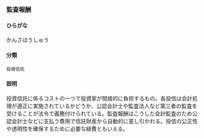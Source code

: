 <div style="display:none;">

## [あ行](securities-terms?id=あ行)
## [か行](securities-terms?id=か行)

</div>

### 監査報酬

#### ひらがな

かんさほうしゅう

#### 分類

`投資信託`

#### 説明

投資信託に係るコストの一つで投資家が間接的に負担するもの。各投信は会計処理が適正に実施されているかどうか、公認会計士や監査法人など第三者の監査を受けることが法令で義務付けられている。監査報酬はこうした会計監査のため公認会計士などに支払う費用で信託財産から自動的に差し引かれる。投信の公正性や透明性を確保するために必要な経費ともいえる。

<div style="display:none;">

## [さ行](securities-terms?id=さ行)
## [た行](securities-terms?id=た行)
## [な行](securities-terms?id=な行)
## [は行](securities-terms?id=は行)
## [ま行](securities-terms?id=ま行)
## [や行](securities-terms?id=や行)
## [ら行](securities-terms?id=ら行)
## [わ行](securities-terms?id=わ行)
## [英数字・記号](securities-terms?id=英数字・記号)

</div>

